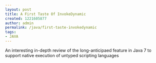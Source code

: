 ```yaml
---
layout: post
title: A First Taste Of InvokeDynamic
created: 1221605877
author: admin
permalink: /java/first-taste-invokedynamic
tags:
- JAVA
---
```

<p>An interesting in-depth review of the long-anticipaed feature in Java 7 to support native execution of untyped scripting languages</p>
